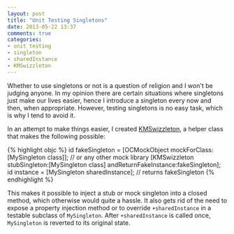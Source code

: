 ```yaml
---
layout: post
title: "Unit Testing Singletons"
date: 2013-05-22 13:37
comments: true
categories:
- unit testing
- singleton
- sharedInstance
- KMSwizzleton
---
```


Whether to use singletons or not is a question of religion and I won't be judging anyone. In my opinion there are certain situations where singletons just make our lives easier, hence I introduce a singleton every now and then, when appropriate. However, testing singletons is no easy task, which is why I tend to avoid it.

In an attempt to make things easier, I created [KMSwizzleton](https://github.com/kaspermunck/KMSwizzleton), a helper class that makes the following possible:

{% highlight objc %}
id fakeSingleton = [OCMockObject mockForClass:[MySingleton class]]; // or any other mock library
[KMSwizzleton stubSingleton:[MySingleton class] andReturnFakeInstance:fakeSingleton];
id instance = [MySingleton sharedInstance]; // returns fakeSingleton
{% endhighlight %}

This makes it possible to inject a stub or mock singleton into a closed method, which otherwise would quite a hassle. It also gets rid of the need to expose a property injection method or to override `+sharedInstance` in a testable subclass of `MySingleton`. After `+sharedInstance` is called once, `MySingleton` is reverted to its original state.